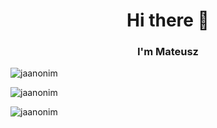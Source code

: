 <h1 align="center" > Hi there 👋 </h1>
<h3 align="center" > I'm Mateusz </h3>

<p aling="center">
<img src="https://github-profile-trophy.vercel.app/?username=jaanonim&theme=onedark&row=2&column=3" alt="jaanonim">
</p>

<p aling="center">
<img src="https://github-readme-stats.vercel.app/api/top-langs/?username=jaanonim&layout=compact&theme=onedark" alt="jaanonim">
</p>

<p aling="center">
<img aling="center" src="https://github-readme-stats.vercel.app/api?username=jaanonim&theme=onedark" alt="jaanonim">
</p>

<!--
**jaanonim/jaanonim** is a ✨ _special_ ✨ repository because its `README.md` (this file) appears on your GitHub profile.

Here are some ideas to get you started:

- 🔭 I’m currently working on ...
- 🌱 I’m currently learning ...
- 👯 I’m looking to collaborate on ...
- 🤔 I’m looking for help with ...
- 💬 Ask me about ...
- 📫 How to reach me: ...
- 😄 Pronouns: ...
- ⚡ Fun fact: ...
-->
